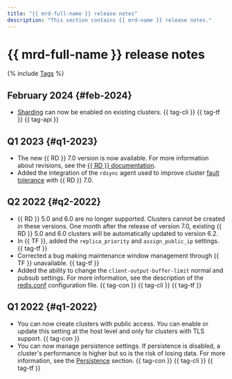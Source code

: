 ```yaml
---
title: "{{ mrd-full-name }} release notes"
description: "This section contains {{ mrd-name }} release notes."
---
```


# {{ mrd-full-name }} release notes

{% include [Tags](../_includes/mdb/release-notes-tags.md) %}

## February 2024 {#feb-2024}

* [Sharding](./concepts/sharding.md) can now be enabled on existing clusters. {{ tag-cli }} {{ tag-tf }} {{ tag-api }}

## Q1 2023 {#q1-2023}

* The new {{ RD }} 7.0 version is now available. For more information about revisions, see the [{{ RD }} documentation](https://raw.githubusercontent.com/redis/redis/7.0/00-RELEASENOTES).
* Added the integration of the `rdsync` agent used to improve cluster [fault tolerance](concepts/replication.md#availability) with {{ RD }} 7.0.

## Q2 2022 {#q2-2022}

* {{ RD }} 5.0 and 6.0 are no longer supported. Clusters cannot be created in these versions. One month after the release of version 7.0, existing {{ RD }} 5.0 and 6.0 clusters will be automatically updated to version 6.2.
* In {{ TF }}, added the `replica_priority` and `assign_public_ip` settings. {{ tag-tf }}
* Corrected a bug making maintenance window management through {{ TF }} unavailable. {{ tag-tf }}
* Added the ability to change the `client-output-buffer-limit` normal and pubsub settings. For more information, see the description of the [redis.conf](https://raw.githubusercontent.com/redis/redis/unstable/redis.conf) configuration file. {{ tag-con }} {{ tag-cli }} {{ tag-tf }}

## Q1 2022 {#q1-2022}

* You can now create clusters with public access. You can enable or update this setting at the host level and only for clusters with TLS support. {{ tag-con }}
* You can now manage persistence settings. If persistence is disabled, a cluster's performance is higher but so is the risk of losing data. For more information, see the [Persistence](concepts/replication#persistence) section. {{ tag-con }} {{ tag-cli }} {{ tag-tf }}
